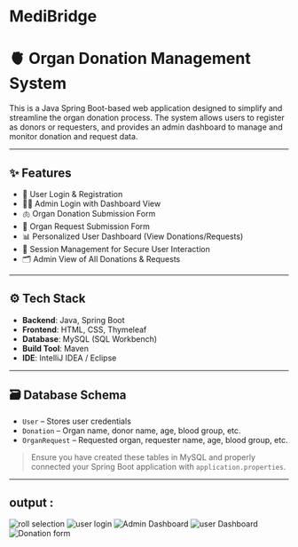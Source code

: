 # MediBridge
# 🫀 Organ Donation Management System

This is a Java Spring Boot-based web application designed to simplify and streamline the organ donation process. The system allows users to register as donors or requesters, and provides an admin dashboard to manage and monitor donation and request data.

---

## ✨ Features

- 👤 User Login & Registration  
- 🧑‍⚕️ Admin Login with Dashboard View  
- 🫁 Organ Donation Submission Form  
- 💉 Organ Request Submission Form  
- 📊 Personalized User Dashboard (View Donations/Requests)  
- 🔐 Session Management for Secure User Interaction  
- 🗂 Admin View of All Donations & Requests  

---

## ⚙️ Tech Stack

- **Backend**: Java, Spring Boot  
- **Frontend**: HTML, CSS, Thymeleaf  
- **Database**: MySQL (SQL Workbench)  
- **Build Tool**: Maven  
- **IDE**: IntelliJ IDEA / Eclipse  

---

## 🗃 Database Schema

- `User` – Stores user credentials  
- `Donation` – Organ name, donor name, age, blood group, etc.  
- `OrganRequest` – Requested organ, requester name, age, blood group, etc.  

> Ensure you have created these tables in MySQL and properly connected your Spring Boot application with `application.properties`.

---

## output :

![roll selection](![role_page](https://github.com/user-attachments/assets/4169d290-d6e1-4ea1-a91b-767421e1482d))
![user login](![user_login](https://github.com/user-attachments/assets/7e1e0f94-41cf-4534-85b1-597f025a7d19))
![Admin Dashboard](![admin_dashboard](https://github.com/user-attachments/assets/ed4f1c52-b2bb-4785-9129-34aa349813b2))
![user Dashboard](![user_dashboard](https://github.com/user-attachments/assets/3e0290d3-27c1-464b-af7c-f31a63a94987))
![Donation form](![form](https://github.com/user-attachments/assets/eb6bb6ff-9a21-4f9c-a584-84f66761fd73))




